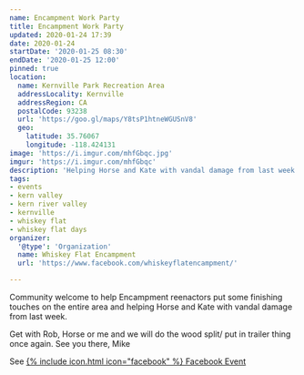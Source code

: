 ```yaml
---
name: Encampment Work Party
title: Encampment Work Party
updated: 2020-01-24 17:39
date: 2020-01-24
startDate: '2020-01-25 08:30'
endDate: '2020-01-25 12:00'
pinned: true
location:
  name: Kernville Park Recreation Area
  addressLocality: Kernville
  addressRegion: CA
  postalCode: 93238
  url: 'https://goo.gl/maps/Y8tsP1htneWGUSnV8'
  geo:
    latitude: 35.76067
    longitude: -118.424131
image: 'https://i.imgur.com/mhfGbqc.jpg'
imgur: 'https://i.imgur.com/mhfGbqc'
description: 'Helping Horse and Kate with vandal damage from last week.'
tags:
- events
- kern valley
- kern river valley
- kernville
- whiskey flat
- whiskey flat days
organizer:
  '@type': 'Organization'
  name: Whiskey Flat Encampment
  url: 'https://www.facebook.com/whiskeyflatencampment/'

---
```

Community welcome to help Encampment reenactors put some finishing touches on the entire area and helping Horse and Kate with vandal damage from last week.

Get with Rob, Horse or me and we will do the wood split/ put in trailer thing once again. See you there, Mike

See [{% include icon.html icon="facebook" %} Facebook Event](https://www.facebook.com/events/1047956735583373/)
